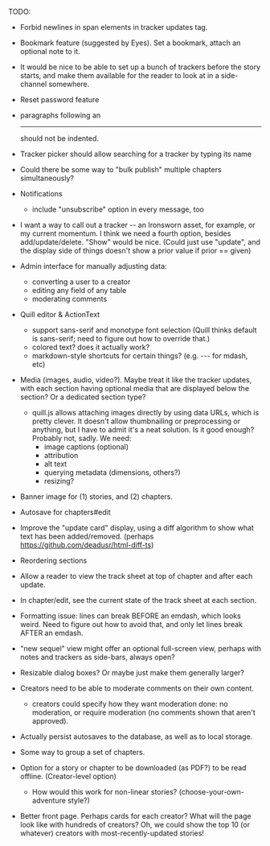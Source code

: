 TODO:

* Forbid newlines in span elements in tracker updates tag.

* Bookmark feature (suggested by Eyes). Set a bookmark, attach an optional note to it.
* It would be nice to be able to set up a bunch of trackers before the story starts, and make them available for the reader to look at in a side-channel somewhere.
* Reset password feature
* paragraphs following an <hr> should not be indented.
* Tracker picker should allow searching for a tracker by typing its name
* Could there be some way to "bulk publish" multiple chapters simultaneously?
* Notifications
    - include "unsubscribe" option in every message, too
* I want a way to call out a tracker -- an Ironsworn asset, for example, or my current momentum. I think we need a fourth option, besides add/update/delete. "Show" would be nice. (Could just use "update", and the display side of things doesn't show a prior value if prior == given)
* Admin interface for manually adjusting data:
  - converting a user to a creator
  - editing any field of any table
  - moderating comments

* Quill editor & ActionText
  - support sans-serif and monotype font selection (Quill thinks default is sans-serif; need to figure out how to override that.)
  - colored text? does it actually work?
  - markdown-style shortcuts for certain things? (e.g. --- for mdash, etc)
* Media (images, audio, video?). Maybe treat it like the tracker updates, with each section having optional media that are displayed below the section? Or a dedicated section type?
  - quill.js allows attaching images directly by using data URLs, which is pretty clever. It doesn't allow thumbnailing or preprocessing or anything, but I have to admit it's a neat solution. Is it good enough? Probably not, sadly. We need:
      - image captions (optional)
      - attribution
      - alt text
      - querying metadata (dimensions, others?)
      - resizing?
* Banner image for (1) stories, and (2) chapters.
* Autosave for chapters#edit
* Improve the "update card" display, using a diff algorithm to show what text has been added/removed. (perhaps https://github.com/deadusr/html-diff-ts)
* Reordering sections
* Allow a reader to view the track sheet at top of chapter and after each update.
* In chapter/edit, see the current state of the track sheet at each section.
* Formatting issue: lines can break BEFORE an emdash, which looks weird. Need to figure out how to avoid that, and only let lines break AFTER an emdash.
* "new sequel" view might offer an optional full-screen view, perhaps with notes and trackers as side-bars, always open?
* Resizable dialog boxes? Or maybe just make them generally larger?
* Creators need to be able to moderate comments on their own content.
  - creators could specify how they want moderation done: no moderation, or require moderation (no comments shown that aren't approved).
* Actually persist autosaves to the database, as well as to local storage.
* Some way to group a set of chapters.
* Option for a story or chapter to be downloaded (as PDF?) to be read offline. (Creator-level option)
  - How would this work for non-linear stories? (choose-your-own-adventure style?)
* Better front page. Perhaps cards for each creator? What will the page look like with hundreds of creators? Oh, we could show the top 10 (or whatever) creators with most-recently-updated stories!
